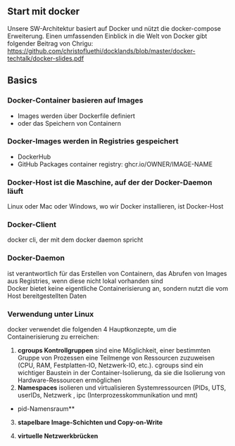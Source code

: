 ## Start mit docker

Unsere SW-Architektur basiert auf Docker und nützt die docker-compose Erweiterung.
Einen umfassenden Einblick in die Welt von Docker gibt folgender Beitrag von Chrigu: https://github.com/christofluethi/docklands/blob/master/docker-techtalk/docker-slides.pdf  

## Basics

### Docker-Container basieren auf Images
* Images werden über Dockerfile definiert
* oder das Speichern von Containern

### Docker-Images werden in Registries gespeichert
* DockerHub
* GitHub Packages container registry: ghcr.io/OWNER/IMAGE-NAME  

### Docker-Host ist die Maschine, auf der der Docker-Daemon läuft  
Linux oder Mac oder Windows, wo wir Docker installieren, ist Docker-Host  

### Docker-Client
docker cli, der mit dem docker daemon spricht  

### Docker-Daemon
ist verantwortlich für das Erstellen von Containern, das Abrufen von Images aus Registries, wenn diese nicht lokal vorhanden sind  
Docker bietet keine eigentliche Containerisierung an, sondern nutzt die vom Host bereitgestellten Daten

### Verwendung unter Linux

docker verwendet die folgenden 4 Hauptkonzepte, um die Containerisierung zu erreichen:  

1. **cgroups Kontrollgruppen**
sind eine Möglichkeit, einer bestimmten Gruppe von Prozessen eine Teilmenge von Ressourcen zuzuweisen (CPU, RAM, Festplatten-IO, Netzwerk-IO, etc.).
cgroups sind ein wichtiger Baustein in der Container-Isolierung, da sie die Isolierung von Hardware-Ressourcen ermöglichen
2. **Namespaces**
isolieren und virtualisieren Systemressourcen (PIDs, UTS, userIDs, Netzwerk , ipc (Interprozesskommunikation und mnt)
* pid-Namensraum**
3. **stapelbare Image-Schichten und Copy-on-Write**

4. **virtuelle Netzwerkbrücken**





